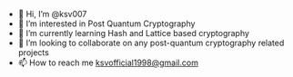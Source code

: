- 👋 Hi, I’m @ksv007
- 👀 I’m interested in Post Quantum Cryptography
- 🌱 I’m currently learning Hash and Lattice based cryptography
- 💞️ I’m looking to collaborate on any post-quantum cryptography related projects
- 📫 How to reach me ksvofficial1998@gmail.com

<!---
ksv007/ksv007 is a ✨ special ✨ repository because its `README.md` (this file) appears on your GitHub profile.
You can click the Preview link to take a look at your changes.
--->
